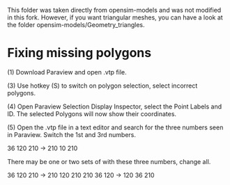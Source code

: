 This folder was taken directly from opensim-models and was not modified in this fork. 
However, if you want triangular meshes, you can have a look at the folder opensim-models/Geometry_triangles.


# Fixing missing polygons

(1) Download Paraview and open .vtp file.

(3) Use hotkey (S) to switch on polygon selection, select incorrect polygons.

(4) Open Paraview Selection Display Inspector, select the Point Labels and ID. The selected Polygons will now show their coordinates.

(5) Open the .vtp file in a text editor and search for the three numbers seen in Paraview. Switch the 1st and 3rd numbers.

36 120 210 -> 210 10 210

There may be one or two sets of with these three numbers, change all.

36 120 210 -> 210 120 210
210 36 120 -> 120 36 210
